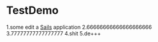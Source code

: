 # TestDemo
1.some edit
a [Sails](http://sailsjs.org) application
2.66666666666666666666
3.77777777777777777
4.shit
5.de+++
